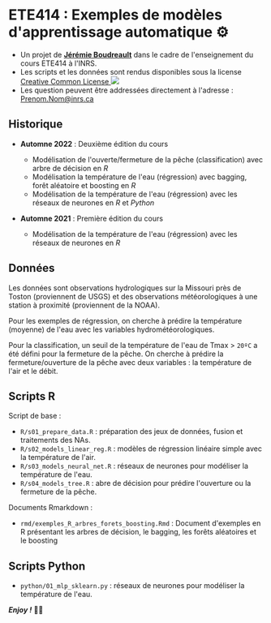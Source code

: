 ETE414 : Exemples de modèles d'apprentissage automatique ⚙️
================================================================================

+ Un projet de [**Jérémie Boudreault**](http://jeremieboudreault.github.io) dans le cadre de l'enseignement du cours ETE414 à l'INRS.
+ Les scripts et les données sont rendus disponibles sous la license [Creative Common License ![](https://i.creativecommons.org/l/by-nc-nd/4.0/80x15.png)](http://creativecommons.org/licenses/by-nc-nd/4.0/)
+ Les question peuvent être addressées directement à l'adresse : [Prenom.Nom@inrs.ca](mailto:Prenom.Nom@inrs.ca)


Historique 
--------------------------------------------------------------------------------

+ **Automne 2022** : Deuxième édition du cours

    + Modélisation de l'ouverte/fermeture de la pêche (classification) avec arbre de décision en *R*
    + Modélisation la température de l'eau (régression) avec bagging, forêt aléatoire et boosting en *R*
    + Modélisation de la température de l'eau (régression) avec les réseaux de neurones en *R* et *Python*

+ **Automne 2021** : Première édition du cours

    + Modélisation de la température de l'eau (régression) avec les réseaux de neurones en *R*

Données
--------------------------------------------------------------------------------


Les données sont observations hydrologiques sur la Missouri près de Toston (proviennent de USGS) et des observations météorologiques à une station à proximité (proviennent de la NOAA). 

Pour les exemples de régression, on cherche à prédire la température (moyenne) de l'eau avec les variables hydrométéorologiques.

Pour la classification, un seuil de la température de l'eau de Tmax > `20ºC` a été défini pour la fermeture de la pêche. On cherche à prédire la fermeture/ouverture de la pêche avec deux variables : la température de l'air et le débit.


Scripts R
--------------------------------------------------------------------------------

Script de base :

+ `R/s01_prepare_data.R` : préparation des jeux de données, fusion et traitements des NAs.
+ `R/s02_models_linear_reg.R` : modèles de régression linéaire simple avec la température de l'air.
+ `R/s03_models_neural_net.R` : réseaux de neurones pour modéliser la température de l'eau.
+ `R/s04_models_tree.R` : abre de décision pour prédire l'ouverture ou la fermeture de la pêche.

Documents Rmarkdown :

+ `rmd/exemples_R_arbres_forets_boosting.Rmd` : Document d'exemples en R présentant les arbres de décision, le bagging, les forêts aléatoires et le boosting


Scripts Python
--------------------------------------------------------------------------------

+ `python/01_mlp_sklearn.py` : réseaux de neurones pour modéliser la température de l'eau.


___Enjoy !___ ✌🏻
